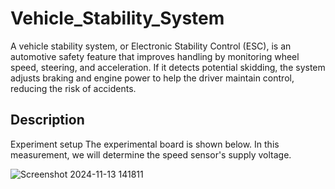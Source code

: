 # Vehicle_Stability_System
A vehicle stability system, or Electronic Stability Control (ESC), is an automotive safety feature that improves handling by monitoring wheel speed, steering, and acceleration. If it detects potential skidding, the system adjusts braking and engine power to help the driver maintain control, reducing the risk of accidents.

## Description
Experiment setup
The experimental board is shown below. In this measurement, we will determine the speed
sensor's supply voltage.

![Screenshot 2024-11-13 141811](https://github.com/user-attachments/assets/b300bf2d-9db8-4c73-b89e-5e3534a3173f)

